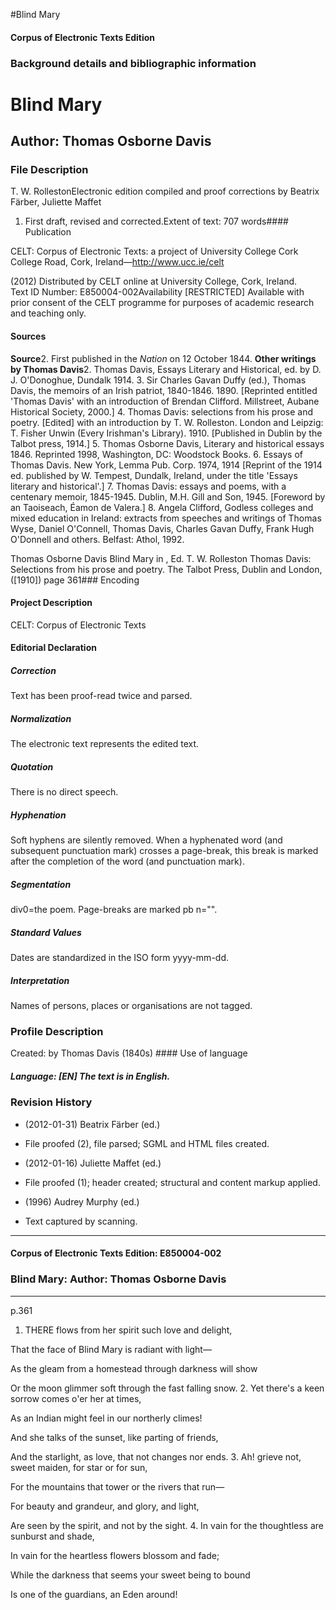 

#Blind Mary


<!-- // 
 function footNote(link) {
 openpopup = window.open(link,"openpopup","width=512,height=128,left=256,top=256,resizable=no,scrollbars=1,menubar=1,statusbar=0,toolbar=0");
}
// -->



#### Corpus of Electronic Texts Edition


### Background details and bibliographic information


Blind Mary
==========


Author: Thomas Osborne Davis
----------------------------


### File Description

T. W. RollestonElectronic edition compiled and proof corrections by Beatrix Färber, Juliette Maffet

 1. First draft, revised and corrected.Extent of text: 707 words#### Publication


CELT: Corpus of Electronic Texts: a project of University College Cork  
College Road, Cork, Ireland—http://www.ucc.ie/celt

 (2012) Distributed by CELT online at University College, Cork, Ireland.  
Text ID Number: E850004-002Availability [RESTRICTED] 
Available with prior consent of the CELT programme for purposes of academic research and teaching only.


#### Sources


**Source**2. First published in the *Nation* on 12 October 1844.
**Other writings by Thomas Davis**2. Thomas Davis, Essays Literary and Historical, ed. by D. J. O'Donoghue, Dundalk 1914.
3. Sir Charles Gavan Duffy (ed.), Thomas Davis, the memoirs of an Irish patriot, 1840-1846. 1890. [Reprinted entitled 'Thomas Davis' with an introduction of Brendan Clifford. Millstreet, Aubane Historical Society, 2000.]
4. Thomas Davis: selections from his prose and poetry. [Edited] with an introduction by T. W. Rolleston. London and Leipzig: T. Fisher Unwin (Every Irishman's Library). 1910. [Published in Dublin by the Talbot press, 1914.]
5. Thomas Osborne Davis, Literary and historical essays 1846. Reprinted 1998, Washington, DC: Woodstock Books.
6. Essays of Thomas Davis. New York, Lemma Pub. Corp. 1974, 1914 [Reprint of the 1914 ed. published by W. Tempest, Dundalk, Ireland, under the title 'Essays literary and historical'.]
7. Thomas Davis: essays and poems, with a centenary memoir, 1845-1945. Dublin, M.H. Gill and Son, 1945. [Foreword by an Taoiseach, Éamon de Valera.]
8. Angela Clifford, Godless colleges and mixed education in Ireland: extracts from speeches and writings of Thomas Wyse, Daniel O'Connell, Thomas Davis, Charles Gavan Duffy, Frank Hugh O'Donnell and others. Belfast: Athol, 1992.

Thomas Osborne Davis Blind Mary in , Ed. T. W. Rolleston Thomas Davis: Selections from his prose and poetry. The Talbot Press, Dublin and London, ([1910]) page 361### Encoding


#### Project Description


CELT: Corpus of Electronic Texts


#### Editorial Declaration


##### Correction


Text has been proof-read twice and parsed.


##### Normalization


The electronic text represents the edited text.


##### Quotation


There is no direct speech.


##### Hyphenation


Soft hyphens are silently removed. When a hyphenated word (and subsequent punctuation mark) crosses a page-break, this break is marked after the completion of the word (and punctuation mark).


##### Segmentation


div0=the poem. Page-breaks are marked pb n="".


##### Standard Values


Dates are standardized in the ISO form yyyy-mm-dd.


##### Interpretation


Names of persons, places or organisations are not tagged.


### Profile Description


Created: by Thomas Davis
 (1840s) #### Use of language


##### Language: [EN] The text is in English.


### Revision History


* (2012-01-31) Beatrix Färber (ed.)

* File proofed (2), file parsed; SGML and HTML files created.
* (2012-01-16) Juliette Maffet (ed.)

* File proofed (1); header created; structural and content markup applied.
* (1996) Audrey Murphy (ed.)

* Text captured by scanning.




---


#### Corpus of Electronic Texts Edition: E850004-002


### Blind Mary: Author: Thomas Osborne Davis




---

p.361


1. THERE flows from her spirit such love and delight,
  
That the face of Blind Mary is radiant with light—
  
As the gleam from a homestead through darkness will show
  
Or the moon glimmer soft through the fast falling snow.
2. Yet there's a keen sorrow comes o'er her at times,
  
As an Indian might feel in our northerly climes!
  
And she talks of the sunset, like parting of friends,
  
And the starlight, as love, that not changes nor ends.
3. Ah! grieve not, sweet maiden, for star or for sun,
  
For the mountains that tower or the rivers that run—
  
For beauty and grandeur, and glory, and light,
  
Are seen by the spirit, and not by the sight.
4. In vain for the thoughtless are sunburst and shade,
  
In vain for the heartless flowers blossom and fade;
  
While the darkness that seems your sweet being to bound
  
Is one of the guardians, an Eden around!








